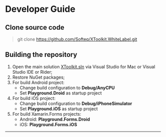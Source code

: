 # Developer Guide

## Clone source code

> git clone https://github.com/Softeq/XToolkit.WhiteLabel.git

## Building the repository

1. Open the main solution [XToolkit.sln](https://github.com/Softeq/XToolkit.WhiteLabel/tree/master/) via Visual Studio for Mac or Visual Studio IDE or Rider;
2. Restore NuGet packages;
3. For build Android project:
   - Change build configuration to **Debug/AnyCPU**
   - Set **Playground.Droid** as startup project
4. For build iOS project:
   - Change build configuration to **Debug/iPhoneSimulator**
   - Set **Playground.iOS** as startup project
5. For build Xamarin.Forms projects:
   - Android: **Playground.Forms.Droid**
   - iOS: **Playground.Forms.iOS**

---
